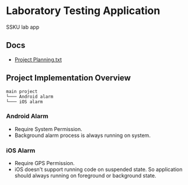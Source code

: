 # Laboratory Testing Application
SSKU lab app

## Docs
- [Project Planning.txt](howToMake.txt)
## Project Implementation Overview
```
main project
└─── Android alarm
└─── iOS alarm
```

### Android Alarm
- Require System Permission.
- Background alarm process is always running on system.
### iOS Alarm
- Require GPS Permission.
- iOS doesn't support running code on suspended state. So application should always running on foreground or background state.